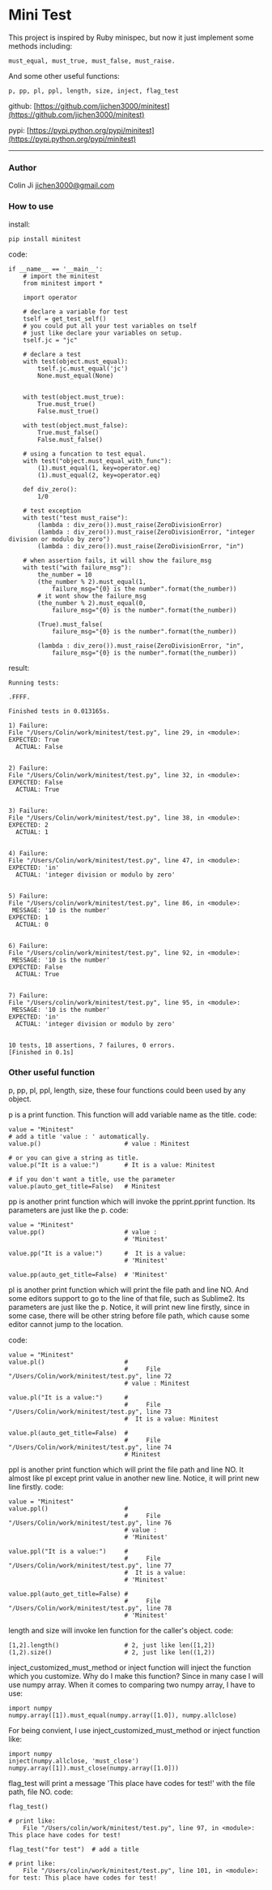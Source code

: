 # Mini Test

This project is inspired by Ruby minispec, but now it just implement some methods including:
    
    must_equal, must_true, must_false, must_raise.
    
And some other useful functions:

	p, pp, pl, ppl, length, size, inject, flag_test

github: [https://github.com/jichen3000/minitest](https://github.com/jichen3000/minitest)

pypi: [https://pypi.python.org/pypi/minitest](https://pypi.python.org/pypi/minitest)

-----------------------

### Author

Colin Ji <jichen3000@gmail.com>


### How to use
install:

    pip install minitest

code:

    if __name__ == '__main__':
        # import the minitest
        from minitest import *

        import operator

        # declare a variable for test
        tself = get_test_self()
        # you could put all your test variables on tself
        # just like declare your variables on setup.
        tself.jc = "jc"

        # declare a test
        with test(object.must_equal):
            tself.jc.must_equal('jc')
            None.must_equal(None)


        with test(object.must_true):
            True.must_true()
            False.must_true()

        with test(object.must_false):
            True.must_false()
            False.must_false()

        # using a funcation to test equal.
        with test("object.must_equal_with_func"):
            (1).must_equal(1, key=operator.eq)
            (1).must_equal(2, key=operator.eq)

        def div_zero():
            1/0
            
        # test exception
        with test("test must_raise"):
            (lambda : div_zero()).must_raise(ZeroDivisionError)
            (lambda : div_zero()).must_raise(ZeroDivisionError, "integer division or modulo by zero")
            (lambda : div_zero()).must_raise(ZeroDivisionError, "in")

        # when assertion fails, it will show the failure_msg
        with test("with failure_msg"):
            the_number = 10
            (the_number % 2).must_equal(1, 
                failure_msg="{0} is the number".format(the_number))
            # it wont show the failure_msg
            (the_number % 2).must_equal(0, 
                failure_msg="{0} is the number".format(the_number))

            (True).must_false(
                failure_msg="{0} is the number".format(the_number))

            (lambda : div_zero()).must_raise(ZeroDivisionError, "in",
                failure_msg="{0} is the number".format(the_number))


result:

    Running tests:

    .FFFF.

    Finished tests in 0.013165s.

    1) Failure:
    File "/Users/Colin/work/minitest/test.py", line 29, in <module>:
    EXPECTED: True
      ACTUAL: False


    2) Failure:
    File "/Users/Colin/work/minitest/test.py", line 32, in <module>:
    EXPECTED: False
      ACTUAL: True


    3) Failure:
    File "/Users/Colin/work/minitest/test.py", line 38, in <module>:
    EXPECTED: 2
      ACTUAL: 1


    4) Failure:
    File "/Users/Colin/work/minitest/test.py", line 47, in <module>:
    EXPECTED: 'in'
      ACTUAL: 'integer division or modulo by zero'


    5) Failure:
    File "/Users/colin/work/minitest/test.py", line 86, in <module>:
     MESSAGE: '10 is the number'
    EXPECTED: 1
      ACTUAL: 0


    6) Failure:
    File "/Users/colin/work/minitest/test.py", line 92, in <module>:
     MESSAGE: '10 is the number'
    EXPECTED: False
      ACTUAL: True


    7) Failure:
    File "/Users/colin/work/minitest/test.py", line 95, in <module>:
     MESSAGE: '10 is the number'
    EXPECTED: 'in'
      ACTUAL: 'integer division or modulo by zero'


    10 tests, 18 assertions, 7 failures, 0 errors.
    [Finished in 0.1s]

### Other useful function

p, pp, pl, ppl, length, size, these four functions could been used by any object.
    
p is a print function. This function will add variable name as the title.
code:
    
    value = "Minitest"
    # add a title 'value : ' automatically.
    value.p()        				# value : Minitest
    
    # or you can give a string as title.
    value.p("It is a value:")		# It is a value: Minitest
    
    # if you don't want a title, use the parameter
    value.p(auto_get_title=False)	# Minitest
    
pp is another print function which will invoke the pprint.pprint function.
Its parameters are just like the p.
code:
    
    value = "Minitest"
    value.pp()                      # value :
                                    # 'Minitest'
                                    
    value.pp("It is a value:")      #  It is a value:
                                    # 'Minitest'
                                    
    value.pp(auto_get_title=False)  # 'Minitest'
    
pl is another print function which will print the file path and line NO.
And some editors support to go to the line of that file, such as Sublime2.
Its parameters are just like the p.
Notice, it will print new line firstly, since in some case, there will be other string before file path, which cause some editor cannot jump to the location.

code:
    
    value = "Minitest"
    value.pl()                      #     
                                    #     File "/Users/Colin/work/minitest/test.py", line 72
                                    # value : Minitest
                                    
    value.pl("It is a value:")      #     
                                    #     File "/Users/Colin/work/minitest/test.py", line 73
                                    #  It is a value: Minitest
                                    
    value.pl(auto_get_title=False)  #     
                                    #     File "/Users/Colin/work/minitest/test.py", line 74
                                    # Minitest
    
ppl is another print function which will print the file path and line NO.
It almost like pl except print value in another new line.
Notice, it will print new line firstly.
code:
    
    value = "Minitest"
    value.ppl()                     #     
                                    #     File "/Users/Colin/work/minitest/test.py", line 76
                                    # value :
                                    # 'Minitest'
                                    
    value.ppl("It is a value:")     #     
                                    #     File "/Users/Colin/work/minitest/test.py", line 77
                                    #  It is a value:
                                    # 'Minitest'
                                    
    value.ppl(auto_get_title=False) #     
                                    #     File "/Users/Colin/work/minitest/test.py", line 78
                                    # 'Minitest'
    
length and size will invoke len function for the caller's object.
code:

    [1,2].length()   				# 2, just like len([1,2])
    (1,2).size()        			# 2, just like len((1,2))

inject_customized_must_method or inject function will inject the function which you customize.
Why do I make this function?  Since in many case I will use numpy array.
When it comes to comparing two numpy array, I have to use:

    import numpy
    numpy.array([1]).must_equal(numpy.array([1.0]), numpy.allclose)

For being convient, I use inject_customized_must_method or inject function like:

    import numpy
    inject(numpy.allclose, 'must_close')
    numpy.array([1]).must_close(numpy.array([1.0]))

flag_test will print a message 'This place have codes for test!' with the file path, file NO.
code:

    flag_test()

    # print like:
        File "/Users/colin/work/minitest/test.py", line 97, in <module>:
    This place have codes for test!    

    flag_test("for test")  # add a title

    # print like:
        File "/Users/colin/work/minitest/test.py", line 101, in <module>:
    for test: This place have codes for test!    
